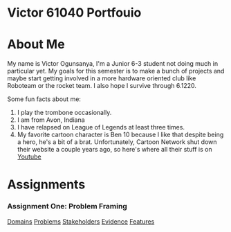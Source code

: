 # Victor 61040 Portfouio

# About Me
My name is Victor Ogunsanya, I'm a Junior 6-3 student not doing much in particular yet. My goals for this semester is to make a bunch of projects and maybe start getting involved in a more hardware oriented club like Roboteam or the rocket team. I also hope I survive through 6.1220.

Some fun facts about me:
1. I play the trombone occasionally.
2. I am from Avon, Indiana
3. I have relapsed on League of Legends at least three times.
4. My favorite cartoon character is Ben 10 because I like that despite being a hero, he's a bit of a brat. Unfortunately, Cartoon Network shut down their website a couple years ago, so here's where all their stuff is on 
[Youtube](https://www.youtube.com/channel/UCoWgc1mqe-bcfb_lem7EyOg)


# Assignments

### Assignment One: Problem Framing
[Domains](assignment-one/Domains.md)
[Problems](assignment-one/Problems.md)
[Stakeholders](assignment-one/Stakeholders.md)
[Evidence](assignment-one/Evidence.md)
[Features](assignment-one/Features.md)
